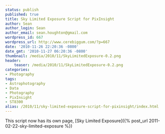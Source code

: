 ```yaml
---
status: publish
published: true
title: Sky Limited Exposure Script for PixInsight
author: Sean
author_login: Sean
author_email: sean.houghton@gmail.com
wordpress_id: 667
wordpress_url: http://www.cerebiggum.com/?p=667
date: '2010-11-26 22:20:36 -0800'
date_gmt: '2010-11-27 06:20:36 -0800'
thumbnail: /media/2010/11/SkyLimitedExposure-0.2.png
header:
    teaser: /media/2010/11/SkyLimitedExposure-0.2.png
categories:
- Photography
tags:
- Astrophotography
- Data
- Photography
- PixInsight
- ST8300
alias: /2010/11/sky-limited-exposure-script-for-pixinsight/index.html
---
```

This script now has its own page, [Sky Limited Exposure]({% post_url 2011-02-22-sky-limited-exposure %})

